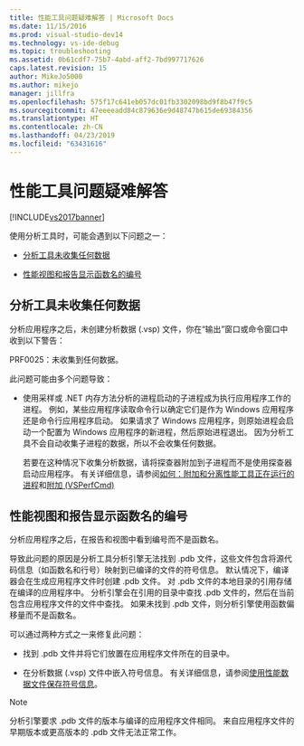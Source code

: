 ```yaml
---
title: 性能工具问题疑难解答 | Microsoft Docs
ms.date: 11/15/2016
ms.prod: visual-studio-dev14
ms.technology: vs-ide-debug
ms.topic: troubleshooting
ms.assetid: 0b61cdf7-75b7-4abd-aff2-7bd997717626
caps.latest.revision: 15
author: MikeJo5000
ms.author: mikejo
manager: jillfra
ms.openlocfilehash: 575f17c641eb057dc01fb3302098bd9f8b47f9c5
ms.sourcegitcommit: 47eeeeadd84c879636e9d48747b615de69384356
ms.translationtype: HT
ms.contentlocale: zh-CN
ms.lasthandoff: 04/23/2019
ms.locfileid: "63431616"
---
```

# <a name="troubleshooting-performance-tools-issues"></a>性能工具问题疑难解答
[!INCLUDE[vs2017banner](../includes/vs2017banner.md)]

使用分析工具时，可能会遇到以下问题之一：  
  
- [分析工具未收集任何数据](#NoDataCollected)  
  
- [性能视图和报告显示函数名的编号](#NoSymbols)  
  
## <a name="NoDataCollected"></a> 分析工具未收集任何数据  
 分析应用程序之后，未创建分析数据 (.vsp) 文件，你在“输出”窗口或命令窗口中收到以下警告：  
  
 PRF0025：未收集到任何数据。  
  
 此问题可能由多个问题导致：  
  
- 使用采样或 .NET 内存方法分析的进程启动的子进程成为执行应用程序工作的进程。 例如，某些应用程序读取命令行以确定它们是作为 Windows 应用程序还是命令行应用程序启动。 如果请求了 Windows 应用程序，则原始进程会启动一个配置为 Windows 应用程序的新进程，然后原始进程退出。 因为分析工具不会自动收集子进程的数据，所以不会收集任何数据。  
  
     若要在这种情况下收集分析数据，请将探查器附加到子进程而不是使用探查器启动应用程序。 有关详细信息，请参阅[如何：附加和分离性能工具正在运行的进程](../profiling/how-to-attach-and-detach-performance-tools-to-running-processes.md)和[附加 (VSPerfCmd)](../profiling/attach.md)  
  
## <a name="NoSymbols"></a> 性能视图和报告显示函数名的编号  
 分析应用程序之后，在报告和视图中看到编号而不是函数名。  
  
 导致此问题的原因是分析工具分析引擎无法找到 .pdb 文件，这些文件包含将源代码信息（如函数名和行号）映射到已编译的文件的符号信息。 默认情况下，编译器会在生成应用程序文件时创建 .pdb 文件。 对 .pdb 文件的本地目录的引用存储在编译的应用程序中。 分析引擎会在引用的目录中查找 .pdb 文件的，然后在当前包含应用程序文件的文件中查找。 如果未找到 .pdb 文件，则分析引擎使用函数偏移量而不是函数名。  
  
 可以通过两种方式之一来修复此问题：  
  
- 找到 .pdb 文件并将它们放置在应用程序文件所在的目录中。  
  
- 在分析数据 (.vsp) 文件中嵌入符号信息。 有关详细信息，请参阅[使用性能数据文件保存符号信息](../profiling/saving-symbol-information-with-performance-data-files.md)。  
  
> [!NOTE]
> 分析引擎要求 .pdb 文件的版本与编译的应用程序文件相同。 来自应用程序文件的早期版本或更高版本的 .pdb 文件无法正常工作。
